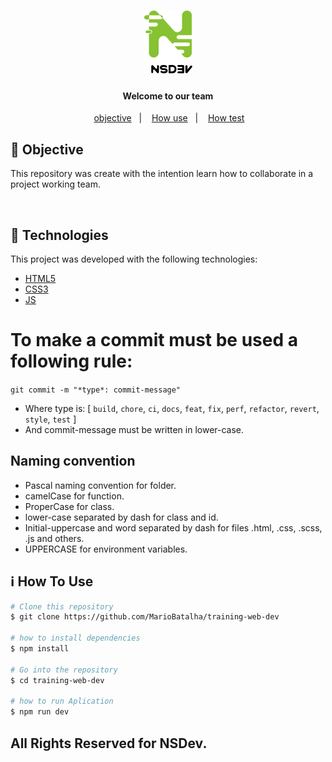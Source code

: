 <h1 align="center">
    <img alt="NSDev." src="./Globals/img/mobile-color-logo.png" />
</h1>

<h4 align="center">
Welcome to our team
</h4>
<p align="center">
&nbsp;&nbsp;
  <a href="#test-objective">objective</a>&nbsp;&nbsp;&nbsp;|&nbsp;&nbsp;&nbsp;
  <a href="#how-use">How use</a>&nbsp;&nbsp;&nbsp;|&nbsp;&nbsp;&nbsp;
  <a href="#information_source-how-to-use">How test</a>&nbsp;&nbsp;
</p>

## :wrench: Objective

<p>
This repository was create with the intention learn how to collaborate in a project working team.
</p>

<br>

## :rocket: Technologies

This project was developed with the following technologies:

- [HTML5](https://www.w3schools.com/html/)
- [CSS3](https://www.w3schools.com/css/)
- [JS](https://developer.mozilla.org/pt-BR/docs/Web/JavaScript)

# To make a commit must be used a following rule:

`git commit -m "*type*: commit-message"`

- Where type is: [ `build`, `chore`, `ci`, `docs`, `feat`, `fix`, `perf`, `refactor`, `revert`, `style`, `test` ]
- And commit-message must be written in lower-case.

## Naming convention
- Pascal naming convention for folder.
- camelCase for function.
- ProperCase for class. 
- lower-case separated by dash for class and id.
- Initial-uppercase and word separated by dash for files .html, .css, .scss, .js and others.
- UPPERCASE for environment variables.
## :information_source: How To Use

```bash
# Clone this repository
$ git clone https://github.com/MarioBatalha/training-web-dev

# how to install dependencies
$ npm install

# Go into the repository
$ cd training-web-dev

# how to run Aplication
$ npm run dev

```

## All Rights Reserved for NSDev.

[nodejs]: https://nodejs.org/
[vc]: https://code.visualstudio.com/
[vceditconfig]: https://marketplace.visualstudio.com/items?itemName=EditorConfig.EditorConfig
[vceslint]: https://marketplace.visualstudio.com/items?itemName=dbaeumer.vscode-eslint